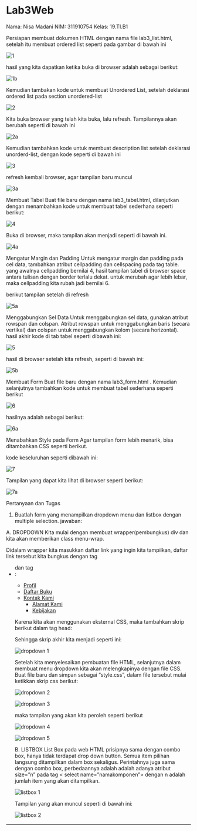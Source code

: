# Lab3Web

Nama: Nisa Madani
NIM: 311910754
Kelas: 19.TI.B1

Persiapan membuat dokumen HTML dengan nama file lab3_list.html, setelah itu membuat ordered list seperti pada gambar di bawah ini

![1](https://user-images.githubusercontent.com/81978276/114298759-20e38480-9ae2-11eb-967e-8f0ec5c6d070.png)

hasil yang kita dapatkan ketika buka di browser adalah sebagai berikut:

![1b](https://user-images.githubusercontent.com/81978276/114298761-22ad4800-9ae2-11eb-9a23-3c504056d8ba.png)

Kemudian tambakan kode untuk membuat Unordered List, setelah deklarasi ordered list pada 
section unordered-list

![2](https://user-images.githubusercontent.com/81978276/114298762-24770b80-9ae2-11eb-9df9-729f1c738224.png)

Kita buka browser yang telah kita buka, lalu refresh. Tampilannya akan berubah seperti di bawah ini

![2a](https://user-images.githubusercontent.com/81978276/114298764-24770b80-9ae2-11eb-8600-da03d706c1c3.png)

Kemudian tambahkan kode untuk membuat description list setelah deklarasi unorderd-list, dengan kode seperti di bawah ini

![3](https://user-images.githubusercontent.com/81978276/114298765-250fa200-9ae2-11eb-923d-d84b06d3d4a5.png)

refresh kembali browser, agar tampilan baru muncul

![3a](https://user-images.githubusercontent.com/81978276/114298766-25a83880-9ae2-11eb-9223-66a3d4f51b3e.png)

Membuat Tabel
Buat file baru dengan nama lab3_tabel.html, dilanjutkan dengan menambahkan kode untuk membuat tabel sederhana seperti berikut:

![4](https://user-images.githubusercontent.com/81978276/114298767-2640cf00-9ae2-11eb-94f7-a09edf4d007f.png)

Buka di browser, maka tampilan akan menjadi seperti di bawah ini. 

![4a](https://user-images.githubusercontent.com/81978276/114298768-26d96580-9ae2-11eb-958a-488d774cc3aa.png)

  Mengatur Margin dan Padding
Untuk mengatur margin dan padding pada cel data, tambahkan atribut cellpadding dan 
cellspacing pada tag table. yang awalnya cellpadding bernilai 4, hasil tampilan tabel di browser space antara tulisan dengan border terlalu dekat. untuk merubah agar lebih lebar, maka cellpadding kita rubah jadi bernilai 6.

<table border="1" cellpadding="6" cellspacing="0">
  
berikut tampilan setelah di refresh

![5a](https://user-images.githubusercontent.com/81978276/114298770-280a9280-9ae2-11eb-9bfc-ed6fd93c4292.png)

Menggabungkan Sel Data
Untuk menggabungkan sel data, gunakan atribut rowspan dan colspan. Atribut rowspan untuk 
menggabungkan baris (secara vertikal) dan colspan untuk menggabungkan kolom (secara 
horizontal). hasil akhir kode di tab tabel seperti dibawah ini:

![5](https://user-images.githubusercontent.com/81978276/114298769-2771fc00-9ae2-11eb-9713-cb07a98dfecd.png)

hasil di browser setelah kita refresh, seperti di bawah ini:

![5b](https://user-images.githubusercontent.com/81978276/114298771-28a32900-9ae2-11eb-8d2d-a27f82734203.png)

Membuat Form
Buat file baru dengan nama lab3_form.html . Kemudian selanjutnya tambahkan kode untuk membuat tabel sederhana seperti berikut

![6](https://user-images.githubusercontent.com/81978276/114298772-2f31a080-9ae2-11eb-9f8a-c5b907033cac.png)

hasilnya adalah sebagai berikut:

![6a](https://user-images.githubusercontent.com/81978276/114298774-2fca3700-9ae2-11eb-956b-497490710970.png)

Menabahkan Style pada Form
Agar tampilan form lebih menarik, bisa ditambahkan CSS seperti berikut.

<style>
 form p > label {
 display: inline-block;
 width: 100px;
 }
 form input[type="text"], form textarea {
 border: 1px solid #197a43;
 }
 form input[type="submit"] {
 border: 1px solid #197a43;
 background-color: #197a43;
 color: #ffffff;
 font-weight: bold;
 padding: 5px 15px;
 }
</style>

kode keseluruhan seperti dibawah ini:

![7](https://user-images.githubusercontent.com/81978276/114298775-3062cd80-9ae2-11eb-803f-737a0f9358e2.png)

Tampilan yang dapat kita lihat di browser seperti berikut:

![7a](https://user-images.githubusercontent.com/81978276/114298776-30fb6400-9ae2-11eb-9334-58246f6d08b3.png)

Pertanyaan dan Tugas
1. Buatlah form yang menampilkan dropdown menu dan listbox dengan multiple selection.
jawaban: 

A. DROPDOWN
Kita mulai dengan membuat wrapper(pembungkus) div dan kita akan memberikan class menu-wrap.

<!doctype html>
 
<html lang="en">
  <head>
    <meta charset="utf-8">
    <title>Judul Halaman Saya</title>
  </head>
<body>
  <div class="menu-wrap">

  </div>
</body>
</html>

Didalam wrapper kita masukkan daftar link yang ingin kita tampilkan, daftar link tersebut kita bungkus dengan tag <ul> dan tag <li>:
	
  <ul>
		<li><a href="Profil.html">Profil</a></li>
		<li><a href="Daftar Buku.html">Daftar Buku</a></li>
		<li><a href="kontak.html">Kontak Kami</a>
			<ul>
				<li><a href="alamat.html">Alamat Kami</a></li>
				<li><a href="kebijakan.html">Kebijakan</a></li>
			</ul>
		</li>
	</ul>
  
  Karena kita akan menggunakan eksternal CSS, maka tambahkan skrip berikut dalam tag head:
  
   <link rel="stylesheet" type="text/css" href="style.css" media="all" />
   
   Sehingga skrip akhir kita menjadi seperti ini:
   
![dropdown 1](https://user-images.githubusercontent.com/81978276/114298777-3193fa80-9ae2-11eb-9990-613054fcae67.png)

Setelah kita menyelesaikan pembuatan file HTML, selanjutnya dalam membuat menu dropdown kita akan melengkapinya dengan file CSS. Buat file baru dan simpan sebagai “style.css”, dalam file tersebut mulai ketikkan skrip css berikut:

![dropdown 2](https://user-images.githubusercontent.com/81978276/114298780-35c01800-9ae2-11eb-915b-ffc7b0c76f2a.png)

![dropdown 3](https://user-images.githubusercontent.com/81978276/114298781-36f14500-9ae2-11eb-8cc0-c12640d3bbb5.png)

maka tampilan yang akan kita peroleh seperti berikut

![dropdown 4](https://user-images.githubusercontent.com/81978276/114298782-3789db80-9ae2-11eb-88f8-1768d48150e8.png)

![dropdown 5](https://user-images.githubusercontent.com/81978276/114298783-38bb0880-9ae2-11eb-84ba-28f9416453c8.png)

B. LISTBOX
List Box pada web HTML prisipnya sama dengan combo box, hanya tidak terdapat drop down button. Semua item pilihan langsung
ditampilkan dalam box sekaligus. Perintahnya juga sama dengan combo box, perbedaannya adalah adalah adanya atribut size=”n”
pada tag < select name=”namakomponen”> dengan n adalah jumlah item yang akan ditampilkan.

![listbox 1](https://user-images.githubusercontent.com/81978276/114298784-39539f00-9ae2-11eb-8a92-5e60cb1d4282.png)

Tampilan yang akan muncul seperti di bawah ini:

![listbox 2](https://user-images.githubusercontent.com/81978276/114298787-39ec3580-9ae2-11eb-9f18-14a4915d040e.png)

